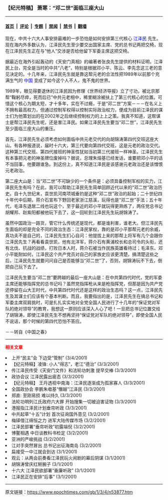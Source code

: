 ### 【纪元特稿】  萧寒：“邓二世”面临三座大山

---

#### [首页](../../../..?n53877) &nbsp;|&nbsp; [评论](../../../../../epoch-comment?n53877) &nbsp;|&nbsp; [专题](../../../../../epoch-special?n53877) &nbsp;|&nbsp; [禁闻](../../../../../epoch-news?n53877) &nbsp;|&nbsp; [禁书](../../../../../books?n53877) &nbsp;|&nbsp; [翻墙](https://github.com/gfw-breaker/nogfw/blob/master/README.md?n53877)


<div class="post_content" id="artbody" itemprop="articleBody">
 <!-- article content begin -->
 <p>
  现在，中共十六大人事安排最难的一步恐怕是如何安排第三代核心
  <ok href="http://www1.epochtimes.com/news/epochnews/news/Focus.asp?Focus_ID=801">
   <font color="blue">
    江泽民
   </font>
  </ok>
  先生。现在海内外多数认为，江泽民先生至少要交出国家主席、党的总书记两把交椅，现在江泽民先生正在与“他人”交涉是否给他留下军委主席这把交椅。
 </p>
 <p>
  据最近在海外引起轰动的《天安门真相》的编著者张良先生提供的材料证明，江泽民上台，完全是当时的中共“八老”，特别是根据邓小平、陈云、李先念这三老的意见决定的。十几年来，江泽民先生就是靠这帮元老的合法性把1989年以前那个充满生气的
  <ok href="http://www3.epochtimes.com/news/epochnews/main/2.html">
   <font color="blue">
    中国
   </font>
  </ok>
  变成了如今这个人不人，鬼不鬼的世界。
 </p>
 <p>
  1989年，眼见得要退休的江泽民因为修理《世界经济导报》立了寸功，被北京那帮“鞠躬尽瘁，死而后已”中共元老相中，稀里糊涂被扶上了第三代核心的位置。可惜这个核心为期太短，才十多年，实在不过瘾，于是“邓二世”方案－－－在名义上不拥有最高权力，但通过控制军权得以控制实际政治权力，便成为目前江泽民的谋士们为他策划出的在2002年之后继续控制权力的上上之策。我真不知道，这帮谋士是帮江泽民先生呢，还是害江泽民。如果江泽民先生要当“邓二世”，江泽民先生至少面临三座大山的重压。
 </p>
 <p>
  首先，江泽民先生必须考虑如何面临中共元老交代的向胡锦涛第四代交班这座大山。有各种报道说，届时十六大，第三代要向第四代交班，这是元老的政治交代。这种第三代交班、第四代接班的神圣性犹如当初第三代接班一样神圣。江泽民先生有本事把元老的神圣牌位废掉吗？据说，总理朱熔基已经发话，谁要把邓小平的话不当回事，他要跟谁急。到这份上，真不知道江泽民是该感谢元老政治还是该憎恨元老政治。
 </p>
 <p>
  第二座大山是：当“邓二世”不可缺少的一个条件是：必须具备控制军权的实力，江泽民先生有吗？在此，我可以帮助江泽民先生简单回顾近代以来的“邓二世”政治历史。自十九世纪末，袁世凯河南项城垂钓是这种“邓二世”政治的起始；二十世纪四十年代中后期，蒋介石宣布下野回老家浙江慈溪，玩得也是“邓二世”手法；五十年代，毛泽东退居二线也玩这个，至于最近的邓小平就玩得更熟练了，两任党总书记胡耀邦、赵紫阳都被他玩下去了，这一回轮到江泽民先生玩胡锦涛了。
 </p>
 <p>
  虽然中国政治一路货，管它什么传统还是现代，都是谁利害，谁老大。但江泽民先生面临的却是完全不同的政治生态：江泽民掌权，靠的是邓小平那帮元老的余威，真功夫不是自己的，江泽民先生扪心自问：他提拔上来的那帮上将军有几个会跟你江泽民先生？再看看袁世凯，他有北洋军，蒋介石有黄浦校长和总司令的头衔，还有北伐、抗战的战绩，打败日本人时，蒋介石被当作民族英雄看待过；毛泽东、邓小平能耐如何，江泽民这个共产党员对自己的家族史应该更清楚。搞清楚这些之后，江泽民先生就要问问自己是否能够当“邓二世”了，否则，胡锦涛玩不下去，倒把自己玩下去了。
 </p>
 <p>
  江泽民先生要当“邓二世”要跨越的最后一座大山是：在中共第四代时代，党的军委主席还能够指挥党的总书记吗？虽然党指挥枪从来是枪指挥党，但那是因为共产党还停留在山大王时代，中共第四代时代还是这样的政治生态吗？这一点，江泽民先生及其谋士们应该有个基本判断。而且，我要指出的是，江泽民先生在搞总书记和军委主席双肩挑时，可是扎扎实实地对全党全国人民进行了十几年的“保证党对军队的绝对领导”的教育，我想这一原则应该深入人心了吧！一旦把总书记位置交给了胡锦涛，即使江泽民先生不想再坚持“保证党对军队的绝对领导”，即使全国人民不说话，那个时候的第四代恐怕不答应。
 </p>
 <p>
  －－转自《中国之春》
 </p>
 <hr/>
 <p>
  <b>
   <font color="red">
    相关文章
   </font>
  </b>
  <br/>
 </p>
 <li>
  <ok href="http://epochtimes.com/news/epochnews/newscontent.asp?ID=53859" target="_blank">
   上开“民主”会 下边受“管制”
  </ok>
  (3/4/2001)
  <li>
   <ok href="http://epochtimes.com/news/epochnews/newscontent.asp?ID=53828" target="_blank">
    【纪元特稿】凌锋: 小人“得志”，老江“德治”
   </ok>
   (3/3/2001)
   <li>
    <ok href="http://epochtimes.com/news/epochnews/newscontent.asp?ID=53808" target="_blank">
     传江泽民传受《天安门文件》和法轮功刺激 提早交棒
    </ok>
    (3/3/2001)
    <li>
     <ok href="http://epochtimes.com/news/epochnews/newscontent.asp?ID=53709" target="_blank">
      政协会议 江泽民露出疲态
     </ok>
     (3/3/2001)
     <li>
      <ok href="http://epochtimes.com/news/epochnews/newscontent.asp?ID=53704" target="_blank">
       【纪元特稿】  王丹透视中南海：江泽民逐渐成为孤家寡人
      </ok>
      (3/3/2001)
      <li>
       <ok href="http://epochtimes.com/news/epochnews/newscontent.asp?ID=53671" target="_blank">
        全国政协会 李鹏朱噷基“僭越”江泽民
       </ok>
       (3/3/2001)
       <li>
        <ok href="http://epochtimes.com/news/epochnews/newscontent.asp?ID=53656" target="_blank">
         郑直: 至刚易损 难以持久
        </ok>
        (3/3/2001)
        <li>
         <ok href="http://epochtimes.com/news/epochnews/newscontent.asp?ID=53580" target="_blank">
          法轮功明列江氏政府六大罪 开始搜集一切被迫害证物
         </ok>
         (3/3/2001)
         <li>
          <ok href="http://epochtimes.com/news/epochnews/newscontent.asp?ID=53553" target="_blank">
           港报指江泽民计划垂帘听政
          </ok>
          (3/3/2001)
          <li>
           <ok href="http://epochtimes.com/news/epochnews/newscontent.asp?ID=53468" target="_blank">
            中共起草“十五”计划 首次征询国外意见
           </ok>
           (3/2/2001)
           <li>
            <ok href="http://epochtimes.com/news/epochnews/newscontent.asp?ID=53360" target="_blank">
             梅铎借江绵恒之力 进军大陆传媒市场
            </ok>
            (3/2/2001)
            <li>
             <ok href="http://epochtimes.com/news/epochnews/newscontent.asp?ID=53265" target="_blank">
              江泽民部署“垂帘听政”初露端倪
             </ok>
             (3/2/2001)
             <li>
              <ok href="http://epochtimes.com/news/epochnews/newscontent.asp?ID=53085" target="_blank">
               博鳌相遇 中日谈教科书检定
              </ok>
              (3/2/2001)
              <li>
               <ok href="http://epochtimes.com/news/epochnews/newscontent.asp?ID=53076" target="_blank">
                亚洲的严峻挑战
               </ok>
               (3/2/2001)
               <li>
                <ok href="http://epochtimes.com/news/epochnews/newscontent.asp?ID=53075" target="_blank">
                 江对手突然冒出 总书记出征海南岛
                </ok>
                (3/2/2001)
                <li>
                 <ok href="http://epochtimes.com/news/epochnews/newscontent.asp?ID=53027" target="_blank">
                  扁接受一中江就会到访
                 </ok>
                 (3/1/2001)
                 <li>
                  <ok href="http://epochtimes.com/news/epochnews/newscontent.asp?ID=53009" target="_blank">
                   观云：从两会前奏看江泽民玩火闹剧的幕后阴谋
                  </ok>
                  (3/1/2001)
                  <li>
                   <ok href="http://epochtimes.com/news/epochnews/newscontent.asp?ID=52998" target="_blank">
                    胡锦涛曾庆红掰腕子
                   </ok>
                   (3/1/2001)
                   <li>
                    <ok href="http://epochtimes.com/news/epochnews/newscontent.asp?ID=52962" target="_blank">
                     十六大 江泽民欲部署“垂廉听政”
                    </ok>
                    (3/1/2001)
                    <li>
                     <ok href="http://epochtimes.com/news/epochnews/newscontent.asp?ID=52959" target="_blank">
                      江泽民正在安排“后事”
                     </ok>
                     (3/1/2001)
                     <br/>
                     <!-- article content end -->
                     <div id="below_article_ad">
                     </div>
                    </li>
                   </li>
                  </li>
                 </li>
                </li>
               </li>
              </li>
             </li>
            </li>
           </li>
          </li>
         </li>
        </li>
       </li>
      </li>
     </li>
    </li>
   </li>
  </li>
 </li>
</div>


---

原文链接：https://www.epochtimes.com/gb/1/3/4/n53877.htm